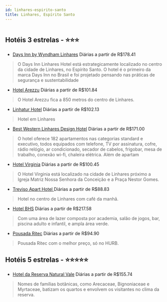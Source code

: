 ```yaml
---
id: linhares-espirito-santo
title: Linhares, Espírito Santo
---
```


<center><img src="https://novo-hu.s3.amazonaws.com/reservas/ota/prod/hotel/524836/days-inn-linhares-hotel-001_20180803160328.png" alt="" /></center>


## Hotéis 3 estrelas - ⭐️⭐️⭐️

-    [Days Inn by Wyndham Linhares](https://www.hurb.com/hoteis/linhares/days-inn-by-wyndham-linhares-OMN-6674?cmp=18055) Diárias a partir de R$178.41
   > O Days Inn Linhares Hotel está estrategicamente localizado no centro da cidade de Linhares, no Espírito Santo. O hotel é o primeiro da marca Days Inn no Brasil e foi projetado pensando nas práticas de segurança e sustentabilidade 
-    [Hotel Arezzu](https://www.hurb.com/hoteis/linhares/hotel-arezzu-11828?cmp=18055) Diárias a partir de R$101.84
   > O Hotel Arezzu fica a 850 metros do centro de Linhares.
-    [Linhatur Hotel](https://www.hurb.com/hoteis/linhares/linhatur-hotel-6046?cmp=18055) Diárias a partir de R$102.13
   > Hotel em Linhares
-    [Best Western Linhares Design Hotel](https://www.hurb.com/hoteis/linhares/best-western-linhares-design-hotel-OMN-6897?cmp=18055) Diárias a partir de R$171.00
   > O hotel oferece 182 apartamentos nas categorias standard e executivo, todos equipados com telefone, TV por assinatura, cofre, rádio relógio, ar condicionado, secador de cabelos, frigobar, mesa de trabalho, conexão wi-fi, chaleira elétrica. Além de apartam
-    [Hotel Virginia](https://www.hurb.com/hoteis/linhares/hotel-virginia-12823?cmp=18055) Diárias a partir de R$100.45
   > O Hotel Virginia está localizado na cidade de Linhares próximo a Igreja Matriz Nossa Senhora da Conceição e a Praça Nestor Gomes.
-    [Treviso Apart Hotel ](https://www.hurb.com/hoteis/linhares/treviso-apart-hotel-2938?cmp=18055) Diárias a partir de R$88.83
   > Hotel no centro de Linhares com café da manhã. 
-    [Hotel BHS](https://www.hurb.com/hoteis/linhares/hotel-bhs-8653?cmp=18055) Diárias a partir de R$217.58
   > Com uma área de lazer composta por academia, salão de jogos, bar, piscina adulto e infantil, e ampla área verde.
-    [Pousada Ritec](https://www.hurb.com/hoteis/linhares/pousada-ritec-15547?cmp=18055) Diárias a partir de R$94.90
   > Pousada Ritec com o melhor preço, só no HURB.

## Hotéis 5 estrelas - ⭐️⭐️⭐️⭐️⭐️

-    [Hotel da Reserva Natural Vale](https://www.hurb.com/hoteis/linhares/hotel-da-reserva-natural-vale-5180?cmp=18055) Diárias a partir de R$155.74
   > Nomes de famílias botânicas, como Arecaceae, Bignoniaceae e Myrtaceae, batizam os quartos e envolvem os visitantes no clima da reserva.
